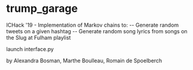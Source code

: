 # trump_garage
ICHack '19 - Implementation of Markov chains to:
-- Generate random tweets on a given hashtag
-- Generate random song lyrics from songs on the Slug at Fulham playlist

launch interface.py 

by Alexandra Bosman, Marthe Boulleau, Romain de Spoelberch
